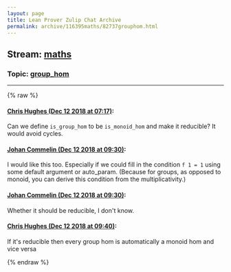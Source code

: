 ```yaml
---
layout: page
title: Lean Prover Zulip Chat Archive 
permalink: archive/116395maths/82737grouphom.html
---
```


## Stream: [maths](index.html)
### Topic: [group_hom](82737grouphom.html)

---


{% raw %}
#### [ Chris Hughes (Dec 12 2018 at 07:17)](https://leanprover.zulipchat.com/#narrow/stream/116395-maths/topic/group_hom/near/151505639):
<p>Can we define <code>is_group_hom</code> to be <code>is_monoid_hom</code> and make it reducible? It would avoid cycles.</p>

#### [ Johan Commelin (Dec 12 2018 at 09:30)](https://leanprover.zulipchat.com/#narrow/stream/116395-maths/topic/group_hom/near/151510233):
<p>I would like this too. Especially if we could fill in the condition <code>f 1 = 1</code> using some default argument or auto_param. (Because for groups, as opposed to monoid, you can derive this condition from the multiplicativity.)</p>

#### [ Johan Commelin (Dec 12 2018 at 09:30)](https://leanprover.zulipchat.com/#narrow/stream/116395-maths/topic/group_hom/near/151510242):
<p>Whether it should be reducible, I don't know.</p>

#### [ Chris Hughes (Dec 12 2018 at 09:40)](https://leanprover.zulipchat.com/#narrow/stream/116395-maths/topic/group_hom/near/151510669):
<p>If it's reducible then every  group hom is automatically a monoid hom and vice versa</p>


{% endraw %}
